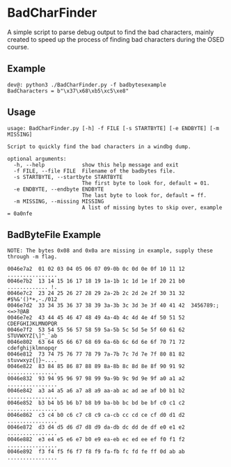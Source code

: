 # BadCharFinder
A simple script to parse debug output to find the bad characters, mainly created to speed up the process of finding bad characters during the OSED course.


## Example
```text
dev@: python3 ./BadCharFinder.py -f badbytesexample
BadCharacters = b"\x37\x68\xb5\xc5\xe8"
```

## Usage
```text
usage: BadCharFinder.py [-h] -f FILE [-s STARTBYTE] [-e ENDBYTE] [-m MISSING]

Script to quickly find the bad characters in a windbg dump.

optional arguments:
  -h, --help            show this help message and exit
  -f FILE, --file FILE  Filename of the badbytes file.
  -s STARTBYTE, --startbyte STARTBYTE
                        The first byte to look for, default = 01.
  -e ENDBYTE, --endbyte ENDBYTE
                        The last byte to look for, default = ff.
  -m MISSING, --missing MISSING
                        A list of missing bytes to skip over, example = 0a0nfe
```

## BadByteFile Example
    NOTE: The bytes 0x08 and 0x0a are missing in example, supply these through -m flag.
```text
0046e7a2  01 02 03 04 05 06 07 09-0b 0c 0d 0e 0f 10 11 12  ................
0046e7b2  13 14 15 16 17 18 19 1a-1b 1c 1d 1e 1f 20 21 b0  ............. !.
0046e7c2  23 24 25 26 27 28 29 2a-2b 2c 2d 2e 2f 30 31 32  #$%&'()*+,-./012
0046e7d2  33 34 35 36 37 38 39 3a-3b 3c 3d 3e 3f 40 41 42  3456789:;<=>?@AB
0046e7e2  43 44 45 46 47 48 49 4a-4b 4c 4d 4e 4f 50 51 52  CDEFGHIJKLMNOPQR
0046e7f2  53 54 55 56 57 58 59 5a-5b 5c 5d 5e 5f 60 61 62  STUVWXYZ[\]^_`ab
0046e802  63 64 65 66 67 68 69 6a-6b 6c 6d 6e 6f 70 71 72  cdefghijklmnopqr
0046e812  73 74 75 76 77 78 79 7a-7b 7c 7d 7e 7f 80 81 82  stuvwxyz{|}~....
0046e822  83 84 85 86 87 88 89 8a-8b 8c 8d 8e 8f 90 91 92  ................
0046e832  93 94 95 96 97 98 99 9a-9b 9c 9d 9e 9f a0 a1 a2  ................
0046e842  a3 a4 a5 a6 a7 a8 a9 aa-ab ac ad ae af b0 b1 b2  ................
0046e852  b3 b4 b5 b6 b7 b8 b9 ba-bb bc bd be bf c0 c1 c2  ................
0046e862  c3 c4 b0 c6 c7 c8 c9 ca-cb cc cd ce cf d0 d1 d2  ................
0046e872  d3 d4 d5 d6 d7 d8 d9 da-db dc dd de df e0 e1 e2  ................
0046e882  e3 e4 e5 e6 e7 b0 e9 ea-eb ec ed ee ef f0 f1 f2  ................
0046e892  f3 f4 f5 f6 f7 f8 f9 fa-fb fc fd fe ff 0d ab ab  ................
```